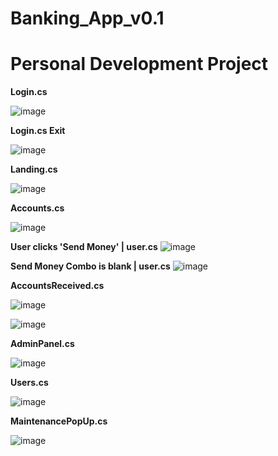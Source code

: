 # Banking_App_v0.1

# Personal Development Project

**Login.cs**

![image](https://github.com/user-attachments/assets/aaeeb9f9-2077-4851-a7a3-aea2c8c811b7)

**Login.cs Exit**

![image](https://github.com/user-attachments/assets/5b350f6d-33db-4704-a28c-981fe24d962d)

**Landing.cs**

![image](https://github.com/user-attachments/assets/10b3b894-e654-4ec7-a94a-4da57b9d379d)

**Accounts.cs**

![image](https://github.com/user-attachments/assets/370091ba-eca1-46ea-b2c4-e8371ada9c61)


**User clicks 'Send Money' | user.cs**
![image](https://github.com/user-attachments/assets/2496c218-4d31-460b-85a6-b3b028bf3107)


**Send Money Combo is blank | user.cs**
![image](https://github.com/user-attachments/assets/a3d22662-caf0-4710-b3e1-17f44fae6acc)


**AccountsReceived.cs**

![image](https://github.com/user-attachments/assets/c4fba470-9daa-47e8-8fbf-5ee7addc5138)

![image](https://github.com/user-attachments/assets/c7d58a67-da1e-4567-b605-a2bbd2a42d06)

**AdminPanel.cs**

![image](https://github.com/user-attachments/assets/5c21a0ba-a67c-44ae-ab31-dd2b1aa8badb)

**Users.cs** 

![image](https://github.com/user-attachments/assets/606bd99d-442a-488d-a1ec-73bb414331a2)

**MaintenancePopUp.cs**

![image](https://github.com/user-attachments/assets/3d2d30fd-eb8d-444a-b7ea-fd1edeab3182)

